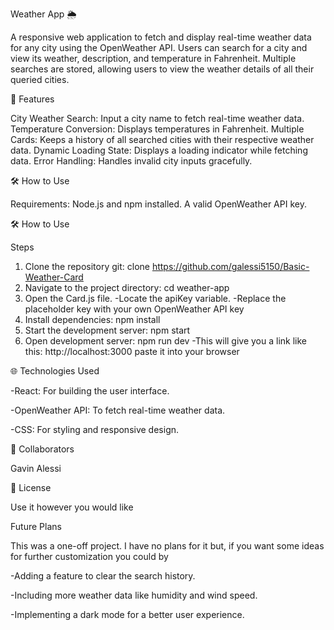 Weather App 🌦️

A responsive web application to fetch and display real-time weather data for any city using the OpenWeather API. Users can search for a city and view its weather, description, and temperature in Fahrenheit. 
Multiple searches are stored, allowing users to view the weather details of all their queried cities.

🚀 Features

City Weather Search: Input a city name to fetch real-time weather data.
Temperature Conversion: Displays temperatures in Fahrenheit.
Multiple Cards: Keeps a history of all searched cities with their respective weather data.
Dynamic Loading State: Displays a loading indicator while fetching data.
Error Handling: Handles invalid city inputs gracefully.

🛠️ How to Use

Requirements: Node.js and npm installed. A valid OpenWeather API key.

🛠️ How to Use

Steps
1. Clone the repository git: clone https://github.com/galessi5150/Basic-Weather-Card
2. Navigate to the project directory: cd weather-app
3. Open the Card.js file.
     -Locate the apiKey variable.
     -Replace the placeholder key with your own OpenWeather API key
4. Install dependencies: npm install
5. Start the development server: npm start
6. Open development server: npm run dev
    -This will give you a link like this: http://localhost:3000 paste it into your browser

🌐 Technologies Used

  -React: For building the user interface.
  
  -OpenWeather API: To fetch real-time weather data.
  
  -CSS: For styling and responsive design.

🤝 Collaborators

Gavin Alessi

📄 License

Use it however you would like

Future Plans

This was a one-off project. I have no plans for it but, if you want some ideas for further customization you could by

  -Adding a feature to clear the search history.
  
  -Including more weather data like humidity and wind speed.
  
  -Implementing a dark mode for a better user experience.

